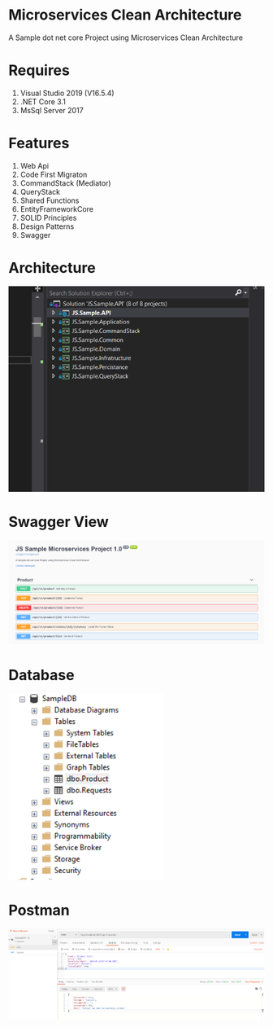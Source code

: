 # Microservices Clean Architecture

A  Sample dot net core Project  using Microservices Clean Architecture

# Requires
 
1. Visual Studio 2019 (V16.5.4)
2. .NET Core 3.1
3. MsSql Server 2017

# Features
1. Web Api
2. Code First Migraton
3. CommandStack (Mediator)
4. QueryStack
5. Shared Functions
6. EntityFrameworkCore
7. SOLID Principles
8. Design Patterns
9. Swagger

# Architecture
![Architecture](https://github.com/computerprince/JS.Sample.API/blob/master/Images/architecture.PNG)

# Swagger View
![Swagger](https://github.com/computerprince/JS.Sample.API/blob/master/Images/Swagger.PNG)

# Database 
![Database ](https://github.com/computerprince/JS.Sample.API/blob/master/Images/db.PNG)

# Postman
![Postman](https://github.com/computerprince/JS.Sample.API/blob/master/Images/postman.PNG)



